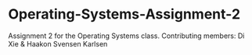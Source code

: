 # Operating-Systems-Assignment-2
Assignment 2 for the Operating Systems class. Contributing members: Di Xie &amp; Haakon Svensen Karlsen
